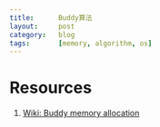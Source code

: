 ```yaml
---
title:      Buddy算法
layout:     post
category:   blog
tags:       [memory, algorithm, os]
---
```





# Resources

1. [Wiki: Buddy memory allocation][1]







[1]:    https://en.wikipedia.org/wiki/Buddy_memory_allocation
